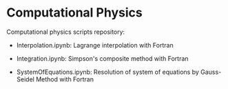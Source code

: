 # Computational Physics
Computational physics scripts repository:

- Interpolation.ipynb: Lagrange interpolation with Fortran

- Integration.ipynb: Simpson's composite method with Fortran

- SystemOfEquations.ipynb: Resolution of system of equations by Gauss-Seidel Method with Fortran
